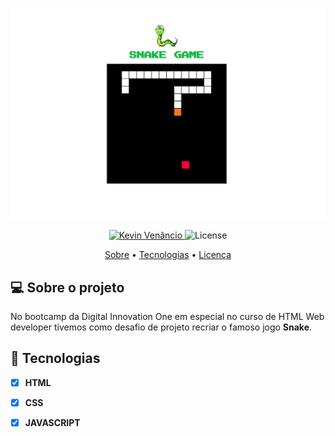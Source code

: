 <p align="center">
   <img src="https://github.com/kevinvenancio/Snake-Game/blob/main/image/jogo.png" alt="snakeGame" />
</p>

<!-- Badges -->
<p align="center">
   <a href="https://www.linkedin.com/in/kevinvenancio/">
      <img alt="Kevin Venâncio" src="https://img.shields.io/badge/-Kevin Venâncio-blue?style=flat&logo=Linkedin&logoColor=bluee" />
   </a>
  <img alt="License" src="https://img.shields.io/badge/license-MIT-blue">
</p>

<!-- Indice-->
<p align="center">
  <a href="#-sobre-o-projeto">Sobre</a> •
  <a href="#-Tecnologias">Tecnologias</a> • 
  <a href="#-licença">Licença</a>
</p>

<!--Sobre o projeto-->
## 💻 Sobre o projeto

No bootcamp da Digital Innovation One em especial no curso de HTML Web developer  tivemos como desafio de projeto recriar o famoso jogo **Snake**.


## 🚀  Tecnologias
- [x] **HTML**
- [x] **CSS**
- [x] **JAVASCRIPT**


